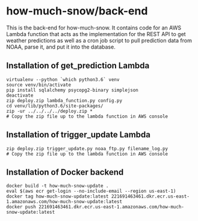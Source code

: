 how-much-snow/back-end
===

This is the back-end for how-much-snow. It contains code for an AWS Lambda
function that acts as the implementation for the REST API to get weather 
predictions as well as a cron job script to pull prediction data from NOAA,
parse it, and put it into the database.

Installation of get_prediction Lambda
---

    virtualenv --python `which python3.6` venv
    source venv/bin/activate
    pip install sqlalchemy psycopg2-binary simplejson
    deactivate
    zip deploy.zip lambda_function.py config.py
    cd venv/lib/python3.6/site-packages/
    zip -ur ../../../../deploy.zip *
    # Copy the zip file up to the lambda function in AWS console

Installation of trigger_update Lambda
---

    zip deploy.zip trigger_update.py noaa_ftp.py filename_log.py
    # Copy the zip file up to the lambda function in AWS console

Installation of Docker backend
---

    docker build -t how-much-snow-update .
    eval $(aws ecr get-login --no-include-email --region us-east-1)
    docker tag how-much-snow-update:latest 221691463461.dkr.ecr.us-east-1.amazonaws.com/how-much-snow-update:latest
    docker push 221691463461.dkr.ecr.us-east-1.amazonaws.com/how-much-snow-update:latest


